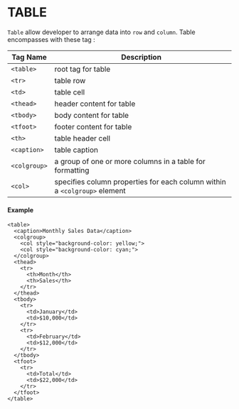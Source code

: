 # TABLE

`Table` allow developer to arrange data into `row` and `column`.
Table encompasses with these tag :

| Tag Name      | Description |
| ------------- | ----------- |
| `<table>`     | root tag for table         |
| `<tr>`        | table row                  |
| `<td>`        | table cell                 |
| `<thead>`     | header content for table   |
| `<tbody>`     | body content for table     |
| `<tfoot>`     | footer content for table   |
| `<th>`        | table header cell          |
| `<caption>`   | table caption              |
| `<colgroup>`  | a group of one or more columns in a table for formatting |
| `<col>`       | specifies column properties for each column within a `<colgroup>` element |


#### Example

```
<table>
  <caption>Monthly Sales Data</caption>
  <colgroup>
    <col style="background-color: yellow;">
    <col style="background-color: cyan;">
  </colgroup>
  <thead>
    <tr>
      <th>Month</th>
      <th>Sales</th>
    </tr>
  </thead>
  <tbody>
    <tr>
      <td>January</td>
      <td>$10,000</td>
    </tr>
    <tr>
      <td>February</td>
      <td>$12,000</td>
    </tr>
  </tbody>
  <tfoot>
    <tr>
      <td>Total</td>
      <td>$22,000</td>
    </tr>
  </tfoot>
</table>
```

